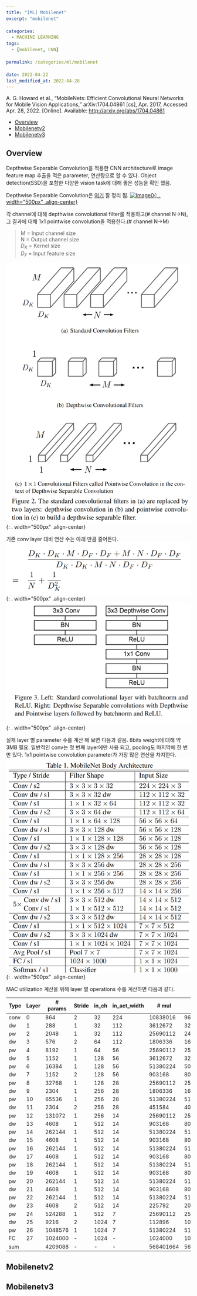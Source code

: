```yaml
---
title: "[ML] Mobilenet"
excerpt: "mobilenet"

categories:
  - MACHINE LEARNING
tags:
  - [mobilenet, CNN]

permalink: /categories/ml/mobilenet

date: 2022-04-22
last_modified_at: 2022-04-28
---
```

A. G. Howard et al., “MobileNets: Efficient Convolutional Neural Networks for Mobile Vision Applications,” arXiv:1704.04861 [cs], Apr. 2017, Accessed: Apr. 28, 2022. [Online]. Available: http://arxiv.org/abs/1704.04861

- [Overview](#overview)
- [Mobilenetv2](#mobilenetv2)
- [Mobilenetv3](#mobilenetv3)

## Overview
Depthwise Separable Convolution을 적용한 CNN architecture로 image feature map 추출을 적은 parameter, 연산량으로 할 수 있다. Object detection(SSD)을 포함한 다양한 vision task에 대해 좋은 성능을 확인 했음.


Depthwise Separable Convolution은 [여기](https://eli.thegreenplace.net/2018/depthwise-separable-convolutions-for-machine-learning) 잘 정리 됨.
[![Image0](https://eli.thegreenplace.net/images/2018/conv2d-depthwise-separable.svg){: . width="500px" .align-center}](https://eli.thegreenplace.net/2018/depthwise-separable-convolutions-for-machine-learning)

각 channel에 대해 depthwise convolutional filter를 적용하고(# channel N->N), 그 결과에 대해 1x1 pointwise convolution을 적용한다.(# channel N->M)
> M = Input channel size  
> N = Output channel size  
> $D_K$ = Kernel size  
> $D_F$ = Input feature size  

![Image2](/assets/images/mobilenet/mobilenet-image-2.png){: . width="500px" .align-center}  

기존 conv layer 대비 연산 수는 아래 만큼 줄어든다.
![Image1](/assets/images/mobilenet/mobilenet-image-1.png){: . width="500px" .align-center}  
![Image3](/assets/images/mobilenet/mobilenet-image-3.png){: . width="500px" .align-center}  

실제 layer 별 parameter 수를 계산 해 보면 다음과 같음. 8bits weight에 대해 약 3MB 필요.
일반적인 conv는 첫 번째 layer에만 사용 되고, pooling도 마지막에 한 번만 있다. 1x1 pointwise convolution parameter가 가장 많은 연산을 차지한다.
![Image4](/assets/images/mobilenet/mobilenet-image-4.png){: . width="500px" .align-center}  

MAC utilization 계산을 위해 layer 별 operations 수를 계산하면 다음과 같다.

| Type | Layer   | \# params | Stride | in\_ch | in\_act\_width | \# mul    | \# add     | \# mul+add |
| ---- | ------- | --------- | ------ | ------ | -------------- | --------- | ---------- | ---------- |
| conv | 0       | 864       | 2      | 32     | 224            | 10838016  | 9633792    | 20471808   |
| dw   | 1       | 288       | 1      | 32     | 112            | 3612672   | 3211264    | 6823936    |
| pw   | 2       | 2048      | 1      | 32     | 112            | 25690112  | 24887296   | 50577408   |
| dw   | 3       | 576       | 2      | 64     | 112            | 1806336   | 1605632    | 3411968    |
| pw   | 4       | 8192      | 1      | 64     | 56             | 25690112  | 25288704   | 50978816   |
| dw   | 5       | 1152      | 1      | 128    | 56             | 3612672   | 3211264    | 6823936    |
| pw   | 6       | 16384     | 1      | 128    | 56             | 51380224  | 50978816   | 102359040  |
| dw   | 7       | 1152      | 2      | 128    | 56             | 903168    | 802816     | 1705984    |
| pw   | 8       | 32768     | 1      | 128    | 28             | 25690112  | 25489408   | 51179520   |
| dw   | 9       | 2304      | 1      | 256    | 28             | 1806336   | 1605632    | 3411968    |
| pw   | 10      | 65536     | 1      | 256    | 28             | 51380224  | 51179520   | 102559744  |
| dw   | 11      | 2304      | 2      | 256    | 28             | 451584    | 401408     | 852992     |
| pw   | 12      | 131072    | 1      | 256    | 14             | 25690112  | 25589760   | 51279872   |
| dw   | 13      | 4608      | 1      | 512    | 14             | 903168    | 802816     | 1705984    |
| pw   | 14      | 262144    | 1      | 512    | 14             | 51380224  | 51279872   | 102660096  |
| dw   | 15      | 4608      | 1      | 512    | 14             | 903168    | 802816     | 1705984    |
| pw   | 16      | 262144    | 1      | 512    | 14             | 51380224  | 51279872   | 102660096  |
| dw   | 17      | 4608      | 1      | 512    | 14             | 903168    | 802816     | 1705984    |
| pw   | 18      | 262144    | 1      | 512    | 14             | 51380224  | 51279872   | 102660096  |
| dw   | 19      | 4608      | 1      | 512    | 14             | 903168    | 802816     | 1705984    |
| pw   | 20      | 262144    | 1      | 512    | 14             | 51380224  | 51279872   | 102660096  |
| dw   | 21      | 4608      | 1      | 512    | 14             | 903168    | 802816     | 1705984    |
| pw   | 22      | 262144    | 1      | 512    | 14             | 51380224  | 51279872   | 102660096  |
| dw   | 23      | 4608      | 2      | 512    | 14             | 225792    | 200704     | 426496     |
| pw   | 24      | 524288    | 1      | 512    | 7              | 25690112  | 25639936   | 51330048   |
| dw   | 25      | 9216      | 2      | 1024   | 7              | 112896    | 100352     | 213248     |
| pw   | 26      | 1048576   | 1      | 1024   | 7              | 51380224  | 51330048   | 102710272  |
| FC   | 27      | 1024000   | \-     | 1024   | \-             | 1024000   | 1023000    | 2047000    |
| sum  |         | 4209088   | \-     | \-     | \-             | 568401664 | 562592792  | 1130994456 |

## Mobilenetv2


## Mobilenetv3
